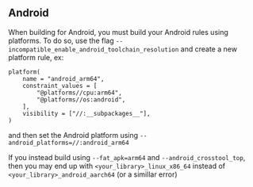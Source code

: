 ## Android

When building for Android, you must build your Android rules using platforms. To do so, use the flag 
`--incompatible_enable_android_toolchain_resolution` and create a new platform rule, ex:

```
platform(
    name = "android_arm64",
    constraint_values = [
        "@platforms//cpu:arm64",
        "@platforms//os:android",
    ],
    visibility = ["//:__subpackages__"],
)
```

and then set the Android platform using ```--android_platforms=//:android_arm64```

If you instead build using ```--fat_apk=arm64``` and ```--android_crosstool_top```, then you may end up
with ```<your_library>_linux_x86_64``` instead of ```<your_library>_android_aarch64```
(or a simillar error)
